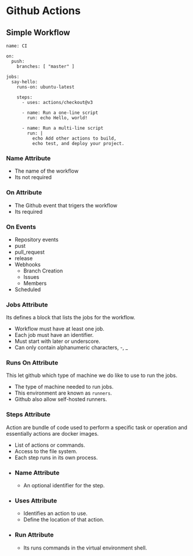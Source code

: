 # Github Actions

## Simple Workflow

```
name: CI

on:
  push:
    branches: [ "master" ]

jobs:
  say-hello:
    runs-on: ubuntu-latest

    steps:
      - uses: actions/checkout@v3

      - name: Run a one-line script
        run: echo Hello, world!

      - name: Run a multi-line script
        run: |
          echo Add other actions to build,
          echo test, and deploy your project.
```

### **Name Attribute**
 * The name of the workflow
 * Its not required

### **On Attribute**
 * The Github event that trigers the workflow
 * Its required

### **On Events**
 * Repository events
 * pust
 * pull_request
 * release
 * Webhooks
    - Branch Creation
    - Issues
    - Members
 * Scheduled

### **Jobs Attribute**
 Its defines a block that lists the jobs for the workflow.
 * Workflow must have at least one job.
 * Each job must have an identifier.
 * Must start with later or underscore.
 * Can only contain alphanumeric characters, -, _

### **Runs On Attribute**
 This let github which type of machine we do like to use to run the jobs.
 * The type of machine needed to run jobs.
 * This environment are known as `runners`.
 * Github also allow self-hosted runners.

### **Steps Attribute**
Action are bundle of code used to perform a specific task or operation and essentially actions are docker images.

 * List of actions or commands.
 * Access to the file system.
 * Each step runs in its own process.

- ### Name Attribute
    * An optional identifier for the step.

- ### Uses Attribute
    * Identifies an action to use.
    * Define the location of that action.

- ### Run Attribute
    * Its runs commands in the virtual environment shell.